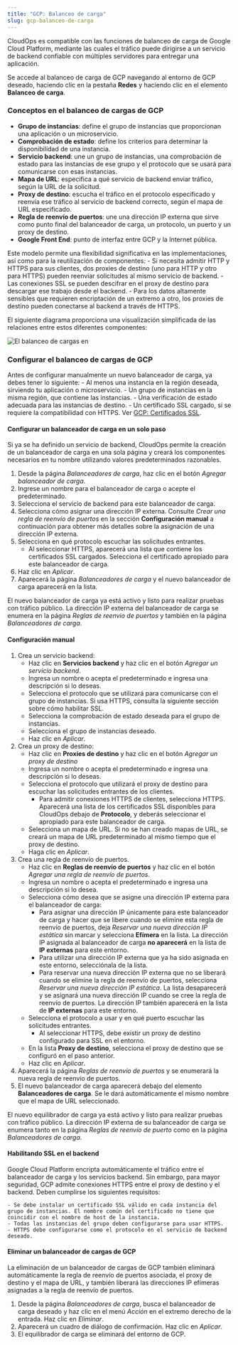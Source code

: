 ```yaml
---
title: "GCP: Balanceo de carga"
slug: gcp-balanceo-de-carga
---
```



CloudOps es compatible con las funciones de balanceo de carga de Google Cloud Platform, mediante las cuales el tráfico puede dirigirse a un servicio de backend confiable con múltiples servidores para entregar una aplicación.

Se accede al balanceo de carga de GCP navegando al entorno de GCP deseado, haciendo clic en la pestaña **Redes** y haciendo clic en el elemento **Balanceo de carga**.

### Conceptos en el balanceo de cargas de GCP

- **Grupo de instancias**: define el grupo de instancias que proporcionan una aplicación o un microservicio.
- **Comprobación de estado**: define los criterios para determinar la disponibilidad de una instancia.
- **Servicio backend**: une un grupo de instancias, una comprobación de estado para las instancias de ese grupo y el protocolo que se usará para comunicarse con esas instancias.
- **Mapa de URL**: especifica a qué servicio de backend enviar tráfico, según la URL de la solicitud.
- **Proxy de destino**: escucha el tráfico en el protocolo especificado y reenvía ese tráfico al servicio de backend correcto, según el mapa de URL especificado.
- **Regla de reenvío de puertos**: une una dirección IP externa que sirve como punto final del balanceador de carga, un protocolo, un puerto y un proxy de destino.
- **Google Front End**: punto de interfaz entre GCP y la Internet pública.

Este modelo permite una flexibilidad significativa en las implementaciones, así como para la reutilización de componentes:
    - Si necesita admitir HTTP y HTTPS para sus clientes, dos proxies de destino (uno para HTTP y otro para HTTPS) pueden reenviar solicitudes al mismo servicio de backend.
    - Las conexiones SSL se pueden descifrar en el proxy de destino para descargar ese trabajo desde el backend.
    - Para los datos altamente sensibles que requieren encriptación de un extremo a otro, los proxies de destino pueden conectarse al backend a través de HTTPS.

El siguiente diagrama proporciona una visualización simplificada de las relaciones entre estos diferentes componentes:

![El balanceo de cargas en ](../../assets/gcp-load-balancing-en-1.png)

### Configurar el balanceo de cargas de GCP

Antes de configurar manualmente un nuevo balanceador de carga, ya debes tener lo siguiente:
    - Al menos una instancia en la región deseada, sirviendo tu aplicación o microservicio.
    - Un grupo de instancias en la misma región, que contiene las instancias.
    - Una verificación de estado adecuada para las instancias de destino.
    - Un certificado SSL cargado, si se requiere la compatibilidad con HTTPS. Ver [GCP: Certificados SSL](gcp-ssl-certs.md).

#### Configurar un balanceador de carga en un solo paso

Si ya se ha definido un servicio de backend, CloudOps permite la creación de un balanceador de carga en una sola página y creará los componentes necesarios en tu nombre utilizando valores predeterminados razonables.

1. Desde la página *Balanceadores de carga*, haz clic en el botón *Agregar balanceador de carga*.
1. Ingrese un nombre para el balanceador de carga o acepte el predeterminado.
1. Selecciona el servicio de backend para este balanceador de carga.
1. Selecciona cómo asignar una dirección IP externa. Consulte *Crear una regla de reenvío de puertos* en la sección **Configuración manual** a continuación para obtener más detalles sobre la asignación de una dirección IP externa.
1. Selecciona en qué protocolo escuchar las solicitudes entrantes.
    - Al seleccionar HTTPS, aparecerá una lista que contiene los certificados SSL cargados. Selecciona el certificado apropiado para este balanceador de carga.
1. Haz clic en *Aplicar*.
1. Aparecerá la página *Balanceadores de carga* y el nuevo balanceador de carga aparecerá en la lista.

El nuevo balanceador de carga ya está activo y listo para realizar pruebas con tráfico público. La dirección IP externa del balanceador de carga se enumera en la página *Reglas de reenvío de puertos* y también en la página *Balanceadores de carga*.

#### Configuración manual

1. Crea un servicio backend:
    - Haz clic en **Servicios backend** y haz clic en el botón *Agregar un servicio backend*.
    - Ingresa un nombre o acepta el predeterminado e ingresa una descripción si lo deseas.
    - Selecciona el protocolo que se utilizará para comunicarse con el grupo de instancias. Si usa HTTPS, consulta la siguiente sección sobre cómo habilitar SSL.
    - Selecciona la comprobación de estado deseada para el grupo de instancias.
    - Selecciona el grupo de instancias deseado.
    - Haz clic en *Aplicar*.
1. Crea un proxy de destino:
    - Haz clic en **Proxies de destino** y haz clic en el botón *Agregar un proxy de destino*
    - Ingresa un nombre o acepta el predeterminado e ingresa una descripción si lo deseas.
    - Selecciona el protocolo que utilizará el proxy de destino para escuchar las solicitudes entrantes de los clientes.
       - Para admitir conexiones HTTPS de clientes, selecciona HTTPS. Aparecerá una lista de los certificados SSL disponibles para CloudOps debajo de **Protocolo**, y deberás seleccionar el apropiado para este balanceador de carga.
    - Selecciona un mapa de URL. Si no se han creado mapas de URL, se creará un mapa de URL predeterminado al mismo tiempo que el proxy de destino.
    - Haga clic en *Aplicar*.
1. Crea una regla de reenvío de puertos.
    - Haz clic en **Reglas de reenvío de puertos** y haz clic en el botón *Agregar una regla de reenvío de puertos*.
    - Ingresa un nombre o acepta el predeterminado e ingresa una descripción si lo desea.
    - Selecciona cómo desea que se asigne una dirección IP externa para el balanceador de carga:
       - Para asignar una dirección IP únicamente para este balanceador de carga y hacer que se libere cuando se elimine esta regla de reenvío de puertos, deja *Reservar una nueva dirección IP estática* sin marcar y selecciona **Efímera** en la lista. La dirección IP asignada al balanceador de carga **no aparecerá** en la lista de **IP externas** para este entorno.
       - Para utilizar una dirección IP externa que ya ha sido asignada en este entorno, selecciónala de la lista.
       - Para reservar una nueva dirección IP externa que no se liberará cuando se elimine la regla de reenvío de puertos, selecciona *Reservar una nueva dirección IP estática*. La lista desaparecerá y se asignará una nueva dirección IP cuando se cree la regla de reenvío de puertos. La dirección IP también aparecerá en la lista de **IP externas** para este entorno.
   - Selecciona el protocolo a usar y en qué puerto escuchar las solicitudes entrantes.
      - Al seleccionar HTTPS, debe existir un proxy de destino configurado para SSL en el entorno.
   - En la lista **Proxy de destino**, selecciona el proxy de destino que se configuró en el paso anterior.
   - Haz clic en *Aplicar*.
1. Aparecerá la página *Reglas de reenvío de puertos* y se enumerará la nueva regla de reenvío de puertos.
1. El nuevo balanceador de carga aparecerá debajo del elemento **Balanceadores de carga**. Se le dará automáticamente el mismo nombre que el mapa de URL seleccionado.

El nuevo equilibrador de carga ya está activo y listo para realizar pruebas con tráfico público. La dirección IP externa de su balanceador de carga se enumera tanto en la página *Reglas de reenvío de puerto* como en la página *Balanceadores de carga*.

#### Habilitando SSL en el backend

Google Cloud Platform encripta automáticamente el tráfico entre el balanceador de carga y los servicios backend. Sin embargo, para mayor seguridad, GCP admite conexiones HTTPS entre el proxy de destino y el backend. Deben cumplirse los siguientes requisitos:

    - Se debe instalar un certificado SSL válido en cada instancia del grupo de instancias. El nombre común del certificado no tiene que coincidir con el nombre de host de la instancia.
    - Todas las instancias del grupo deben configurarse para usar HTTPS.
    - HTTPS debe configurarse como el protocolo en el servicio de backend deseado.

#### Eliminar un balanceador de cargas de GCP

La eliminación de un balanceador de cargas de GCP también eliminará automáticamente la regla de reenvío de puertos asociada, el proxy de destino y el mapa de URL, y también liberará las direcciones IP efímeras asignadas a la regla de reenvío de puertos.

1. Desde la página *Balanceadores de carga*, busca el balanceador de carga deseado y haz clic en el menú *Acción* en el extremo derecho de la entrada. Haz clic en *Eliminar*.
1. Aparecerá un cuadro de diálogo de confirmación. Haz clic en *Aplicar*.
1. El equilibrador de carga se eliminará del entorno de GCP.
